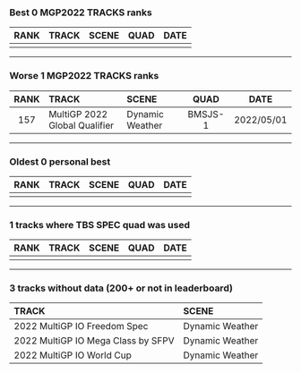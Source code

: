### Best 0 MGP2022 TRACKS ranks
|RANK|TRACK|SCENE|QUAD|DATE|
|:---:|:---|:---|:---:|:---:|
||||||
---
### Worse 1 MGP2022 TRACKS ranks
|RANK|TRACK|SCENE|QUAD|DATE|
|:---:|:---|:---|:---:|:---:|
|157|MultiGP 2022 Global Qualifier|Dynamic Weather|BMSJS-1|2022/05/01|
---
### Oldest 0 personal best
|RANK|TRACK|SCENE|QUAD|DATE|
|:---:|:---|:---|:---:|:---:|
||||||
---
### 1 tracks where TBS SPEC quad was used
|RANK|TRACK|SCENE|QUAD|DATE|
|:---:|:---|:---|:---:|:---:|
||||||
---
### 3 tracks without data (200+ or not in leaderboard)
|TRACK|SCENE|
|:---|:---|
|2022 MultiGP IO Freedom Spec|Dynamic Weather|
|2022 MultiGP IO Mega Class by SFPV|Dynamic Weather|
|2022 MultiGP IO World Cup|Dynamic Weather|
